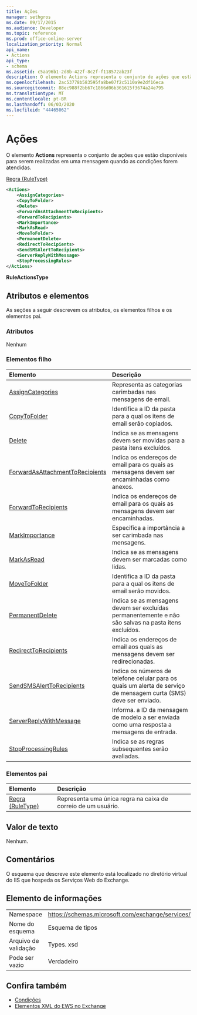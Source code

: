 ```yaml
---
title: Ações
manager: sethgros
ms.date: 09/17/2015
ms.audience: Developer
ms.topic: reference
ms.prod: office-online-server
localization_priority: Normal
api_name:
- Actions
api_type:
- schema
ms.assetid: c5aa96b1-2d8b-422f-8c2f-f118572ab23f
description: O elemento Actions representa o conjunto de ações que estão disponíveis para serem realizadas em uma mensagem quando as condições forem atendidas.
ms.openlocfilehash: 2ac53778b583595fa8be07f2c5110a9e2df16eca
ms.sourcegitcommit: 88ec988f2bb67c1866d06b361615f3674a24e795
ms.translationtype: MT
ms.contentlocale: pt-BR
ms.lasthandoff: 06/03/2020
ms.locfileid: "44465062"
---
```

# <a name="actions"></a>Ações

O elemento **Actions** representa o conjunto de ações que estão disponíveis para serem realizadas em uma mensagem quando as condições forem atendidas. 
  
[Regra (RuleType)](rule-ruletype.md)
  
```XML
<Actions>
    <AssignCategories>
    <CopyToFolder>
    <Delete>
    <ForwardAsAttachmentToRecipients>
    <ForwardToRecipients>
    <MarkImportance>
    <MarkAsRead>
    <MoveToFolder>
    <PermanentDelete>
    <RedirectToRecipients>
    <SendSMSAlertToRecipients>
    <ServerReplyWithMessage>
    <StopProcessingRules>
</Actions>
```

 **RuleActionsType**
## <a name="attributes-and-elements"></a>Atributos e elementos

As seções a seguir descrevem os atributos, os elementos filhos e os elementos pai.
  
### <a name="attributes"></a>Atributos

Nenhum
  
### <a name="child-elements"></a>Elementos filho

|**Elemento**|**Descrição**|
|:-----|:-----|
|[AssignCategories](assigncategories.md) <br/> |Representa as categorias carimbadas nas mensagens de email.  <br/> |
|[CopyToFolder](copytofolder.md) <br/> |Identifica a ID da pasta para a qual os itens de email serão copiados.  <br/> |
|[Delete](delete.md) <br/> |Indica se as mensagens devem ser movidas para a pasta itens excluídos.  <br/> |
|[ForwardAsAttachmentToRecipients](forwardasattachmenttorecipients.md) <br/> |Indica os endereços de email para os quais as mensagens devem ser encaminhadas como anexos.  <br/> |
|[ForwardToRecipients](forwardtorecipients.md) <br/> |Indica os endereços de email para os quais as mensagens devem ser encaminhadas.  <br/> |
|[MarkImportance](markimportance.md) <br/> |Especifica a importância a ser carimbada nas mensagens.  <br/> |
|[MarkAsRead](markasread.md) <br/> |Indica se as mensagens devem ser marcadas como lidas.  <br/> |
|[MoveToFolder](movetofolder.md) <br/> |Identifica a ID da pasta para a qual os itens de email serão movidos.  <br/> |
|[PermanentDelete](permanentdelete.md) <br/> |Indica se as mensagens devem ser excluídas permanentemente e não são salvas na pasta itens excluídos.  <br/> |
|[RedirectToRecipients](redirecttorecipients.md) <br/> |Indica os endereços de email aos quais as mensagens devem ser redirecionadas.  <br/> |
|[SendSMSAlertToRecipients](sendsmsalerttorecipients.md) <br/> |Indica os números de telefone celular para os quais um alerta de serviço de mensagem curta (SMS) deve ser enviado.  <br/> |
|[ServerReplyWithMessage](serverreplywithmessage.md) <br/> |Informa. a ID da mensagem de modelo a ser enviada como uma resposta a mensagens de entrada.  <br/> |
|[StopProcessingRules](stopprocessingrules.md) <br/> |Indica se as regras subsequentes serão avaliadas.  <br/> |
   
### <a name="parent-elements"></a>Elementos pai

|**Elemento**|**Descrição**|
|:-----|:-----|
|[Regra (RuleType)](rule-ruletype.md) <br/> |Representa uma única regra na caixa de correio de um usuário.  <br/> |
   
## <a name="text-value"></a>Valor de texto

Nenhum.
  
## <a name="remarks"></a>Comentários

O esquema que descreve este elemento está localizado no diretório virtual do IIS que hospeda os Serviços Web do Exchange.
  
## <a name="element-information"></a>Elemento de informações

|||
|:-----|:-----|
|Namespace  <br/> |https://schemas.microsoft.com/exchange/services/2006/types  <br/> |
|Nome do esquema  <br/> |Esquema de tipos  <br/> |
|Arquivo de validação  <br/> |Types. xsd  <br/> |
|Pode ser vazio  <br/> |Verdadeiro  <br/> |
   
## <a name="see-also"></a>Confira também

- [Condições](conditions.md)
- [Elementos XML do EWS no Exchange](ews-xml-elements-in-exchange.md)

